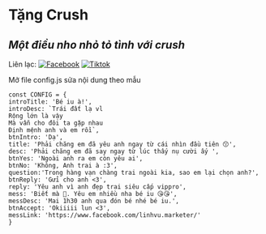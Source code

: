 # Tặng Crush
## _Một điều nho nhỏ tỏ tình với crush_

Liên lạc: 
[![Facebook](https://i.imgur.com/GRqy96ts.jpg)](https://www.facebook.com/thietkelogokd)
[![Tiktok](https://i.imgur.com/Nbfl1E7t.jpg)](https://www.tiktok.com/@keydesignvn)

Mở file config.js sửa nội dung theo mẫu
```
const CONFIG = {
introTitle: 'Bé iu à!',
introDesc: `Trái đất lạ vl
Rộng lớn là vậy
Mà vẫn cho đôi ta gặp nhau
Định mệnh anh và em rồi`,
btnIntro: 'Dạ',
title: 'Phải chăng em đã yêu anh ngay từ cái nhìn đầu tiên 😙',
desc: 'Phải chăng em đã say ngay từ lúc thấy nụ cười ấy ',
btnYes: 'Ngoài anh ra em còn yêu ai',
btnNo: 'Không, Anh trai à :3',
question:'Trong hàng vạn chàng trai ngoài kia, sao em lại chọn anh?',
btnReply: 'Gửi cho anh <3',
reply: 'Yêu anh vì anh đẹp trai siêu cấp vippro',
mess: 'Biết mà 🥰. Yêu em nhiều nha bé iu 😘😘',
messDesc: 'Mai 1h30 anh qua đón bé nhé bé iu.',
btnAccept: 'Okiiiii lun <3',
messLink: 'https://www.facebook.com/linhvu.marketer/' 
}
```

